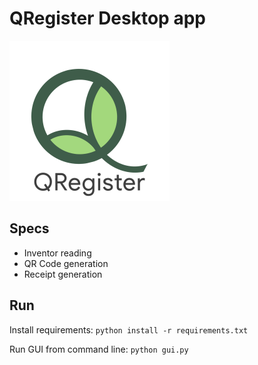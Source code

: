 
# QRegister Desktop app
<img src="https://github.com/QRegister/qregister-desktop/blob/main/qregister_logo.png" width="256">

## Specs
- Inventor reading
- QR Code generation
- Receipt generation

## Run

Install requirements: 
```python install -r requirements.txt ```

Run GUI from command line:
```python gui.py ```

